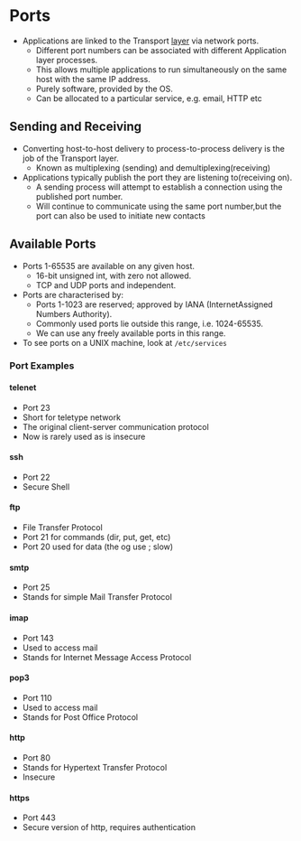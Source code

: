 # Ports
- Applications are linked to the Transport [layer](Protocol%20Stack.md) via network ports.
	- Different port numbers can be associated with different Application layer processes.
	- This allows multiple applications to run simultaneously on the same host with the same IP address.
	- Purely software, provided by the OS.
	- Can be allocated to a particular service, e.g. email, HTTP etc
## Sending and Receiving
- Converting host-to-host delivery to process-to-process delivery is the job of the Transport layer.
	- Known as multiplexing (sending) and demultiplexing(receiving)
- Applications typically publish the port they are listening to(receiving on).
	- A sending process will attempt to establish a connection using the published port number.
	- Will continue to communicate using the same port number,but the port can also be used to initiate new contacts
## Available Ports
- Ports 1-65535 are available on any given host.
	- 16-bit unsigned int, with zero not allowed.
	- TCP and UDP ports and independent.
- Ports are characterised by:
	- Ports 1-1023 are reserved; approved by IANA (InternetAssigned Numbers Authority).
	- Commonly used ports lie outside this range, i.e. 1024-65535.
	- We can use any freely available ports in this range.
- To see ports on a UNIX machine, look at `` /etc/services ``
### Port Examples
#### telenet
- Port 23
- Short for teletype network
- The original client-server communication protocol
- Now is rarely used as is insecure
#### ssh
- Port 22
- Secure Shell
#### ftp
- File Transfer Protocol
- Port 21 for commands (dir, put, get, etc)
- Port 20 used for data (the og use ; slow)
#### smtp
- Port 25
- Stands for simple Mail Transfer Protocol
#### imap
- Port 143
- Used to access mail
- Stands for Internet Message Access Protocol
#### pop3
- Port 110
- Used to access mail
- Stands for Post Office Protocol
#### http
- Port 80
- Stands for Hypertext Transfer Protocol
- Insecure
#### https
- Port 443
- Secure version of http, requires authentication
